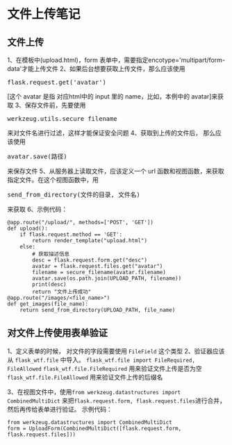 # 文件上传笔记
## 文件上传
1、在模板中(upload.html)，form 表单中，需要指定encotype='multipart/form-data'才能上传文件
2、如果后台想要获取上传文件，那么应该使用<pre>flask.request.get('avatar')</pre>[这个 avatar 是指 对应html中的 input 里的 name，比如，本例中的 avatar]来获取
3、保存文件前，先要使用<pre>werkzeug.utils.secure_filename</pre> 来对文件名进行过滤，这样才能保证安全问题
4、获取到上传的文件后， 那么应该使用<pre>avatar.save(路径)</pre>来保存文件
5、从服务器上读取文件，应该定义一个 url 函数和视图函数，来获取指定文件。在这个视图函数中，用 <pre>send_from_directory(文件的目录, 文件名)</pre>来获取
6、示例代码：
```
@app.route("/upload/", methods=['POST', 'GET'])
def upload():
    if flask.request.method == 'GET':
        return render_template("upload.html")
    else:
        # 获取描述信息
        desc = flask.request.form.get("desc")
        avatar = flask.request.files.get("avatar")
        filename = secure_filename(avatar.filename)
        avatar.save(os.path.join(UPLOAD_PATH, filename))
        print(desc)
        return "文件上传成功"
@app.route("/images/<file_name>")
def get_images(file_name):
    return send_from_directory(UPLOAD_PATH, file_name)
```

## 对文件上传使用表单验证
1、定义表单的时候， 对文件的字段需要使用 `FileField` 这个类型
2、验证器应该从 `flask_wtf.file` 中导入。
`flask_wtf.file import FileRequired, FileAllowed`
`flask_wtf.file.FileRequired` 用来验证文件上传是否为空
`flask_wtf.file.FileAllowed` 用来验证文件上传的后缀名

3、在视图文件中，使用`from werkzeug.datastructures import CombinedMultiDict`
来把`flask.request.form, flask.request.files`进行合并，然后再传给表单进行验证。
示例代码：
```
from werkzeug.datastructures import CombinedMultiDict
form = UploadForm(CombinedMultiDict([flask.request.form, flask.request.files]))
```
